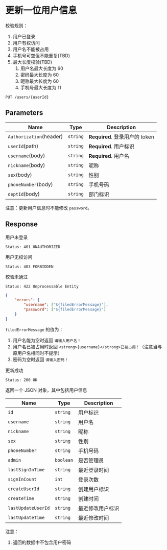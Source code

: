 # 更新一位用户信息

校验规则：

1. 用户已登录
2. 用户有权访问
3. 用户名不能被占用
4. 手机号可空但不能重复(TBD)
5. 最大长度校验(TBD)
   1. 用户名最大长度为 60
   2. 密码最大长度为 60
   3. 昵称最大长度为 60
   4. 手机号最大长度为 11

```text
PUT /users/{userId}
```

## Parameters

| Name                    | Type     | Description                    |
| ----------------------- | -------- | ------------------------------ |
| `Authorization`(header) | `string` | **Required**. 登录用户的 token |
| `userId`(path)          | `string` | **Required**. 用户标识         |
| `username`(body)        | `string` | **Required**. 用户名           |
| `nickname`(body)        | `string` | 昵称                           |
| `sex`(body)             | `string` | 性别                           |
| `phoneNumber`(body)     | `string` | 手机号码                       |
| `deptId`(body)          | `string` | 部门标识                       |

注意：更新用户信息时不能修改 `password`。

## Response

用户未登录

```text
Status: 401 UNAUTHORIZED
```

用户无权访问

```text
Status: 403 FORBIDDEN
```

校验未通过

```text
Status: 422 Unprocessable Entity
```

```json
{
    "errors": {
        "username": ["${filedErrorMessage}"],
        "password": ["${filedErrorMessage}"]
    }
}
```

`filedErrorMessage` 的值为：

1. 用户名能为空时返回 `请输入用户名！`
2. 用户名已被占用时返回 `<strong>{username}</strong>已被占用！`（注意当与原用户名相同时不提示）
3. 密码为空时返回 `请输入密码！`

更新成功

```text
Status: 200 OK
```

返回一个 JSON 对象，其中包括用户信息

| Name               | Type      | Description      |
| ------------------ | --------- | ---------------- |
| `id`               | `string`  | 用户标识         |
| `username`         | `string`  | 用户名           |
| `nickname`         | `string`  | 昵称             |
| `sex`              | `string`  | 性别             |
| `phoneNumber`      | `string`  | 手机号码         |
| `admin`            | `boolean` | 是否管理员       |
| `lastSignInTime`   | `string`  | 最近登录时间     |
| `signInCount`      | `int`     | 登录次数         |
| `createUserId`     | `string`  | 创建用户标识     |
| `createTime`       | `string`  | 创建时间         |
| `lastUpdateUserId` | `string`  | 最近修改用户标识 |
| `lastUpdateTime`   | `string`  | 最近修改时间     |

注意：

1. 返回的数据中不包含用户密码